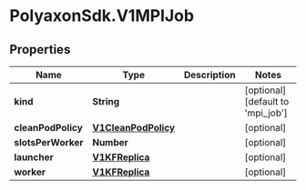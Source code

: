 # PolyaxonSdk.V1MPIJob

## Properties

Name | Type | Description | Notes
------------ | ------------- | ------------- | -------------
**kind** | **String** |  | [optional] [default to &#39;mpi_job&#39;]
**cleanPodPolicy** | [**V1CleanPodPolicy**](V1CleanPodPolicy.md) |  | [optional] 
**slotsPerWorker** | **Number** |  | [optional] 
**launcher** | [**V1KFReplica**](V1KFReplica.md) |  | [optional] 
**worker** | [**V1KFReplica**](V1KFReplica.md) |  | [optional] 



